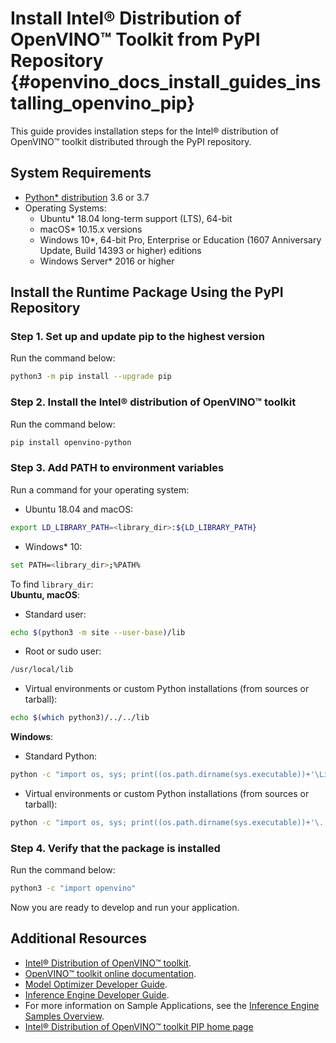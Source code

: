 # Install Intel® Distribution of OpenVINO™ Toolkit from PyPI Repository {#openvino_docs_install_guides_installing_openvino_pip}

This guide provides installation steps for the Intel® distribution of OpenVINO™ toolkit distributed through the PyPI repository.

## System Requirements

* [Python* distribution](https://www.python.org/) 3.6 or 3.7
* Operating Systems:
  - Ubuntu* 18.04 long-term support (LTS), 64-bit
  - macOS* 10.15.x versions
  - Windows 10*, 64-bit Pro, Enterprise or Education (1607 Anniversary Update, Build 14393 or higher) editions
  - Windows Server* 2016 or higher

## Install the Runtime Package Using the PyPI Repository

### Step 1. Set up and update pip to the highest version

Run the command below:
```sh
python3 -m pip install --upgrade pip
```

### Step 2. Install the Intel® distribution of OpenVINO™ toolkit

Run the command below:
   ```sh
   pip install openvino-python
   ```

### Step 3. Add PATH to environment variables

Run a command for your operating system:
- Ubuntu 18.04 and macOS:
```sh
export LD_LIBRARY_PATH=<library_dir>:${LD_LIBRARY_PATH}
```
- Windows* 10:
```sh
set PATH=<library_dir>;%PATH%
```
To find `library_dir`:   
**Ubuntu, macOS**:
- Standard user:
```sh
echo $(python3 -m site --user-base)/lib
```
- Root or sudo user:
```sh
/usr/local/lib
```
- Virtual environments or custom Python installations (from sources or tarball):
```sh
echo $(which python3)/../../lib
```
**Windows**:
- Standard Python:
```sh
python -c "import os, sys; print((os.path.dirname(sys.executable))+'\Library\\bin')"
```
- Virtual environments or custom Python installations (from sources or tarball):
```sh
python -c "import os, sys; print((os.path.dirname(sys.executable))+'\..\Library\\bin')"
```

### Step 4. Verify that the package is installed

Run the command below:
```sh
python3 -c "import openvino"
```
   
Now you are ready to develop and run your application.

## Additional Resources

- [Intel® Distribution of OpenVINO™ toolkit](https://software.intel.com/en-us/openvino-toolkit).
- [OpenVINO™ toolkit online documentation](https://docs.openvinotoolkit.org).
- [Model Optimizer Developer Guide](../MO_DG/Deep_Learning_Model_Optimizer_DevGuide.md).
- [Inference Engine Developer Guide](../IE_DG/Deep_Learning_Inference_Engine_DevGuide.md).
- For more information on Sample Applications, see the [Inference Engine Samples Overview](../IE_DG/Samples_Overview.md).
- [Intel® Distribution of OpenVINO™ toolkit PIP home page](https://pypi.org/project/openvino-python/)

